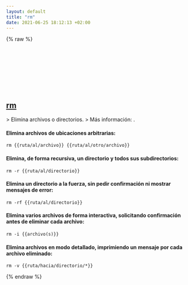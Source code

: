 ```yaml
---
layout: default
title: "rm"
date: 2021-06-25 18:12:13 +02:00
---
```

{% raw %}
<h2 id="rm">
  <a href="/es/common/rm.html">rm</a> <a href="#rm"><svg class="icon">
    <use href="/assets/images/unicode_sprite.svg#link" />
  </svg></a>
</h2>
> Elimina archivos o directorios.
> Más información: <https://www.gnu.org/software/coreutils/rm>.

#### Elimina archivos de ubicaciones arbitrarias:
```shell
rm {{ruta/al/archivo}} {{ruta/al/otro/archivo}}
```
#### Elimina, de forma recursiva, un directorio y todos sus subdirectorios:
```shell
rm -r {{ruta/al/directorio}}
```
#### Elimina un directorio a la fuerza, sin pedir confirmación ni mostrar mensajes de error:
```shell
rm -rf {{ruta/al/directorio}}
```
#### Elimina varios archivos de forma interactiva, solicitando confirmación antes de eliminar cada archivo:
```shell
rm -i {{archivo(s)}}
```
#### Elimina archivos en modo detallado, imprimiendo un mensaje por cada archivo eliminado:
```shell
rm -v {{ruta/hacia/directorio/*}}
```
{% endraw %}